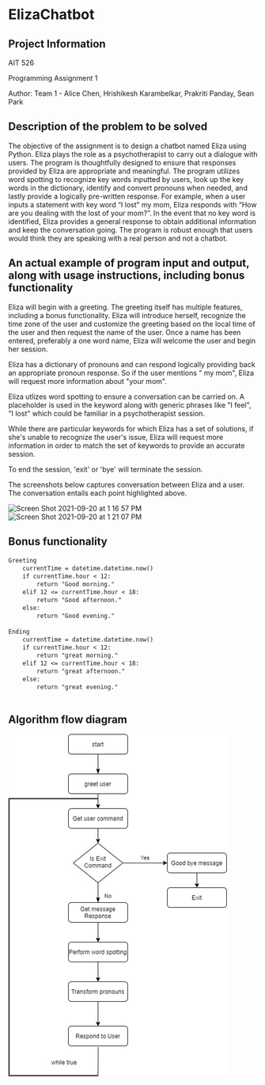 # ElizaChatbot

## Project Information

AIT 526

Programming Assignment 1

Author: Team 1 - Alice Chen, Hrishikesh Karambelkar, Prakriti Panday, Sean Park 

## Description of the problem to be solved

The objective of the assignment is to design a chatbot named Eliza using Python. Eliza plays the role as a psychotherapist to carry out a dialogue with users. The program is thoughtfully designed to ensure that responses provided by Eliza are appropriate and meaningful. The program utilizes word spotting to recognize key words inputted by users, look up the key words in the dictionary, identify and convert pronouns when needed, and lastly provide a logically pre-written response. For example, when a user inputs a statement with key word “I lost” my mom, Eliza responds with “How are you dealing with the lost of your mom?”. In the event that no key word is identified, Eliza provides a general response to obtain additional information and keep the conversation going.  The program is robust enough that users would think they are speaking with a real person and not a chatbot. 

## An actual example of program input and output, along with usage instructions, including bonus functionality 

Eliza will begin with a greeting. The greeting itself has multiple features, including a bonus functionality. Eliza will introduce herself, recognize the time zone of the user and customize the greeting based on the local time of the user and then request the name of the user. Once a name has been entered, preferably a one word name, Eliza will welcome the user and begin her session. 

Eliza has a dictionary of pronouns and can respond logically providing back an appropriate pronoun response. So if the user mentions " my mom", Eliza will request more information about "your mom". 

Eliza utlizes word spotting to ensure a conversation can be carried on. A placeholder is used in the keyword along with generic phrases like "I feel", "I lost" which could be familiar in a psychotherapist session. 
 
While there are particular keywords for which Eliza has a set of solutions, if she's unable to recognize the user's issue, Eliza will request more information in order to match the set of keywords to provide an accurate session.

To end the session, 'exit' or 'bye' will terminate the session. 

The screenshots below captures conversation between Eliza and a user. The conversation entails each point highlighted above. 

<img width="974" alt="Screen Shot 2021-09-20 at 1 16 57 PM" src="https://user-images.githubusercontent.com/90986120/134045996-9203f42e-6229-46d6-ab9c-3de95a62955a.png">

<img width="893" alt="Screen Shot 2021-09-20 at 1 21 07 PM" src="https://user-images.githubusercontent.com/90986120/134046003-3fc619e6-7274-4cfd-84af-052dd57cc524.png">


## Bonus functionality 
```
Greeting
    currentTime = datetime.datetime.now()
    if currentTime.hour < 12:
        return "Good morning."
    elif 12 <= currentTime.hour < 18:
        return "Good afternoon."
    else:
        return "Good evening."

Ending
    currentTime = datetime.datetime.now()
    if currentTime.hour < 12:
        return "great morning."
    elif 12 <= currentTime.hour < 18:
        return "great afternoon."
    else:
        return "great evening."
        
```

## Algorithm flow diagram
![Flow diagram](https://github.com/hrishispi/ElizaChatbot/blob/main/ElizaFlowDiagram.jpg?raw=true)
